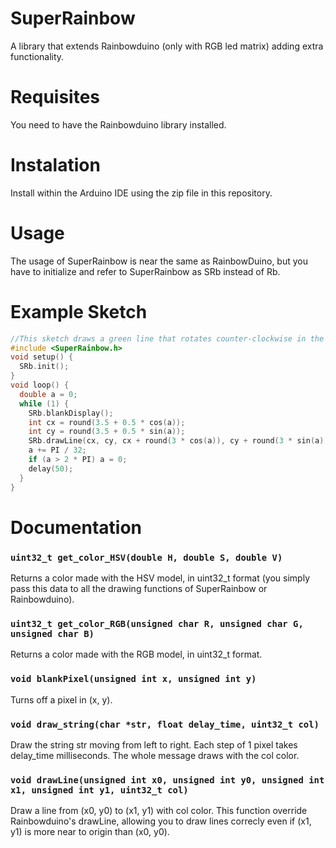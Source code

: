 # SuperRainbow
A library that extends Rainbowduino (only with RGB led matrix) adding extra functionality.
# Requisites
You need to have the Rainbowduino library installed.
# Instalation
Install within the Arduino IDE using the zip file in this repository.
# Usage
The usage of SuperRainbow is near the same as RainbowDuino, but you have to initialize and refer to SuperRainbow as SRb instead of Rb.
# Example Sketch
```cpp
//This sketch draws a green line that rotates counter-clockwise in the center of the RGB matrix.
#include <SuperRainbow.h>
void setup() {
  SRb.init();
}
void loop() {
  double a = 0;
  while (1) {
    SRb.blankDisplay();
    int cx = round(3.5 + 0.5 * cos(a));
    int cy = round(3.5 + 0.5 * sin(a));
    SRb.drawLine(cx, cy, cx + round(3 * cos(a)), cy + round(3 * sin(a)), SRb.get_color_HSV(128, 1, 1));
    a += PI / 32;
    if (a > 2 * PI) a = 0;
    delay(50);
  }
}
```
# Documentation
### `uint32_t get_color_HSV(double H, double S, double V)`
Returns a color made with the HSV model, in uint32_t format (you simply pass this data to all the drawing functions of SuperRainbow or Rainbowduino).

### `uint32_t get_color_RGB(unsigned char R, unsigned char G, unsigned char B)`
Returns a color made with the RGB model, in uint32_t format.

### `void blankPixel(unsigned int x, unsigned int y)`
Turns off a pixel in (x, y).

### `void draw_string(char *str, float delay_time, uint32_t col)`
Draw the string str moving from left to right. Each step of 1 pixel takes delay_time milliseconds. The whole message draws with the col color.

### `void drawLine(unsigned int x0, unsigned int y0, unsigned int x1, unsigned int y1, uint32_t col)`
Draw a line from (x0, y0) to (x1, y1) with col color. This function override Rainbowduino's drawLine, allowing you to draw lines correcly even if (x1, y1) is more near to origin than (x0, y0).
